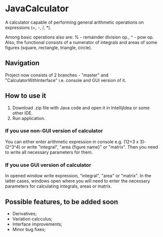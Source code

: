 # JavaCalculator

A calculator capable of performing general arithmetic operations on expressions (+, -, /, *). 

Among basic operations also are: % - remainder division op., ^ - pow op. 
Also, the functional consists of a numerator of integrals and areas of some figures (square, rectangle, triangle, circle).

## Navigation
Project now consists of 2 branches - "master" and "CalculatorWithInterface" i.e. console and GUI version of it.

## How to use it
1. Download .zip file with Java code and open it in IntellijIdea or some other IDE.
2. Run application.

### If you use non-GUI version of calculator
You can either enter arithmetic expression in console e.g. (12+3 x 3)-(2^3^4)
or write "integral", "area {figure name}" or "matrix". 
Then you need to write all necessary parameters for them.

### If you use GUI version of calculator
In opened window write expression, "integral", "area" or "matrix".
In the latter cases, windows open where you will need to enter 
the necessary parameters for calculating integrals, areas or matrix.

## Possible features, to be added soon
- Derivatives;
- Variation calcculus;
- Interface improvements;
- Minor bug fixes;
